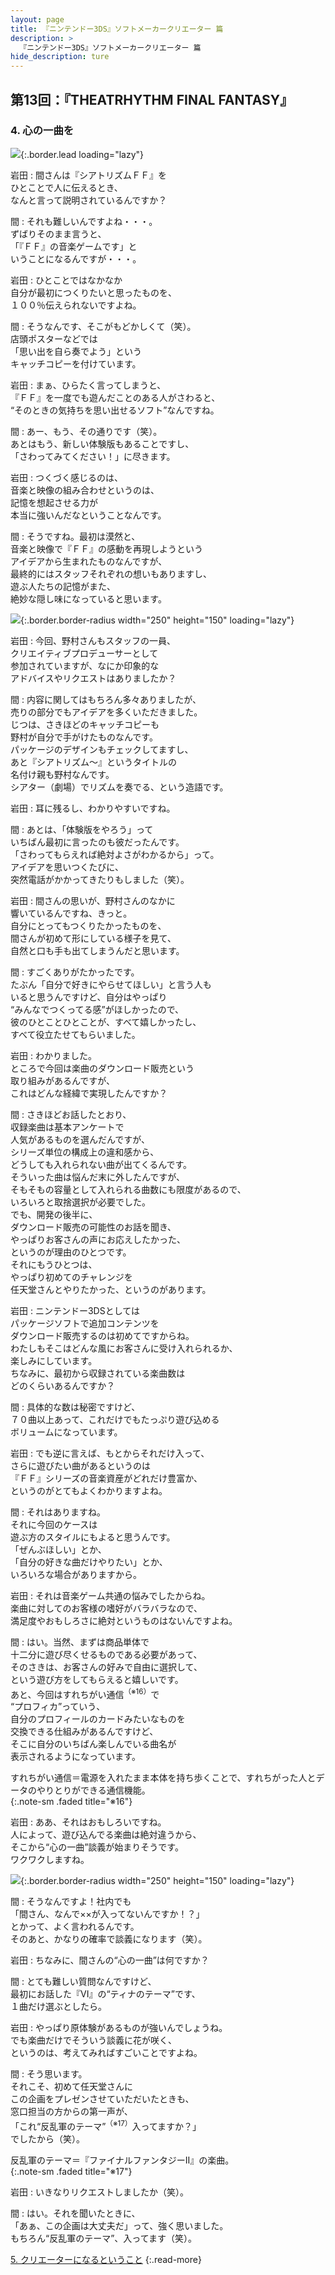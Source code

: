 ```yaml
---
layout: page
title: 『ニンテンドー3DS』ソフトメーカークリエーター 篇
description: >
  『ニンテンドー3DS』ソフトメーカークリエーター 篇
hide_description: ture
---
```


## 第13回：『THEATRHYTHM FINAL FANTASY』

### 4. 心の一曲を

![](/interviews/jp/3ds/creators/vol1/img/mainvisual4.jpg){:.border.lead loading="lazy"}

岩田
: 間さんは『シアトリズムＦＦ』を<br>ひとことで人に伝えるとき、<br>なんと言って説明されているんですか？

間
: それも難しいんですよね・・・。<br>ずばりそのまま言うと、<br>「『ＦＦ』の音楽ゲームです」と<br>いうことになるんですが・・・。

岩田
: ひとことではなかなか<br>自分が最初につくりたいと思ったものを、<br>１００％伝えられないですよね。

間
: そうなんです、そこがもどかしくて（笑）。<br>店頭ポスターなどでは<br>「思い出を自ら奏でよう」という<br>キャッチコピーを付けています。

岩田
: まぁ、ひらたく言ってしまうと、<br>『ＦＦ』を一度でも遊んだことのある人がさわると、<br>“そのときの気持ちを思い出せるソフト”なんですね。

間
: あー、もう、その通りです（笑）。<br>あとはもう、新しい体験版もあることですし、<br>「さわってみてください！」に尽きます。

岩田
: つくづく感じるのは、<br>音楽と映像の組み合わせというのは、<br>記憶を想起させる力が<br>本当に強いんだなということなんです。

間
: そうですね。最初は漠然と、<br>音楽と映像で『ＦＦ』の感動を再現しようという<br>アイデアから生まれたものなんですが、<br>最終的にはスタッフそれぞれの想いもありますし、<br>遊ぶ人たちの記憶がまた、<br>絶妙な隠し味になっていると思います。

![](/interviews/jp/3ds/creators/vol1/img/photo8.jpg){:.border.border-radius width="250" height="150" loading="lazy"}

岩田
: 今回、野村さんもスタッフの一員、<br>クリエイティブプロデューサーとして<br>参加されていますが、なにか印象的な<br>アドバイスやリクエストはありましたか？

間
: 内容に関してはもちろん多々ありましたが、<br>売りの部分でもアイデアを多くいただきました。<br>じつは、さきほどのキャッチコピーも<br>野村が自分で手がけたものなんです。<br>パッケージのデザインもチェックしてますし、<br>あと『シアトリズム～』というタイトルの<br>名付け親も野村なんです。<br>シアター（劇場）でリズムを奏でる、という造語です。

岩田
: 耳に残るし、わかりやすいですね。

間
: あとは、「体験版をやろう」って<br>いちばん最初に言ったのも彼だったんです。<br>「さわってもらえれば絶対よさがわかるから」って。<br>アイデアを思いつくたびに、<br>突然電話がかかってきたりもしました（笑）。

岩田
: 間さんの思いが、野村さんのなかに<br>響いているんですね、きっと。<br>自分にとってもつくりたかったものを、<br>間さんが初めて形にしている様子を見て、<br>自然と口も手も出てしまうんだと思います。

間
: すごくありがたかったです。<br>たぶん「自分で好きにやらせてほしい」と言う人も<br>いると思うんですけど、自分はやっぱり<br>“みんなでつくってる感”がほしかったので、<br>彼のひとことひとことが、すべて嬉しかったし、<br>すべて役立たせてもらいました。

岩田
: わかりました。<br>ところで今回は楽曲のダウンロード販売という<br>取り組みがあるんですが、<br>これはどんな経緯で実現したんですか？

間
: さきほどお話したとおり、<br>収録楽曲は基本アンケートで<br>人気があるものを選んだんですが、<br>シリーズ単位の構成上の違和感から、<br>どうしても入れられない曲が出てくるんです。<br>そういった曲は悩んだ末に外したんですが、<br>そもそもの容量として入れられる曲数にも限度があるので、<br>いろいろと取捨選択が必要でした。<br>でも、開発の後半に、<br>ダウンロード販売の可能性のお話を聞き、<br>やっぱりお客さんの声にお応えしたかった、<br>というのが理由のひとつです。<br>それにもうひとつは、<br>やっぱり初めてのチャレンジを<br>任天堂さんとやりたかった、というのがあります。

岩田
: ニンテンドー3DSとしては<br>パッケージソフトで追加コンテンツを<br>ダウンロード販売するのは初めてですからね。<br>わたしもそこはどんな風にお客さんに受け入れられるか、<br>楽しみにしています。<br>ちなみに、最初から収録されている楽曲数は<br>どのくらいあるんですか？

間
: 具体的な数は秘密ですけど、<br>７０曲以上あって、これだけでもたっぷり遊び込める<br>ボリュームになっています。

岩田
: でも逆に言えば、もとからそれだけ入って、<br>さらに遊びたい曲があるというのは<br>『ＦＦ』シリーズの音楽資産がどれだけ豊富か、<br>というのがとてもよくわかりますよね。

間
: それはありますね。<br>それに今回のケースは<br>遊ぶ方のスタイルにもよると思うんです。<br>「ぜんぶほしい」とか、<br>「自分の好きな曲だけやりたい」とか、<br>いろいろな場合がありますから。

岩田
: それは音楽ゲーム共通の悩みでしたからね。<br>楽曲に対してのお客様の嗜好がバラバラなので、<br>満足度やおもしろさに絶対というものはないんですよね。

間
: はい。当然、まずは商品単体で<br>十二分に遊び尽くせるものである必要があって、<br>そのさきは、お客さんの好みで自由に選択して、<br>という遊び方をしてもらえると嬉しいです。<br>あと、今回はすれちがい通信<sup>（※16）</sup>で<br>“プロフィカ”っていう、<br>自分のプロフィールのカードみたいなものを<br>交換できる仕組みがあるんですけど、<br>そこに自分のいちばん楽しんでいる曲名が<br>表示されるようになっています。

すれちがい通信＝電源を入れたまま本体を持ち歩くことで、すれちがった人とデータのやりとりができる通信機能。              
{:.note-sm .faded title="※16"}

岩田
: ああ、それはおもしろいですね。<br>人によって、遊び込んでる楽曲は絶対違うから、<br>そこから“心の一曲”談義が始まりそうです。<br>ワクワクしますね。

![](/interviews/jp/3ds/creators/vol1/img/photo9.jpg){:.border.border-radius width="250" height="150" loading="lazy"}

間
: そうなんですよ！社内でも<br>「間さん、なんで××が入ってないんですか！？」<br>とかって、よく言われるんです。<br>そのあと、かなりの確率で談義になります（笑）。

岩田
: ちなみに、間さんの“心の一曲”は何ですか？

間
: とても難しい質問なんですけど、<br>最初にお話した『VI』の“ティナのテーマ”です、<br>１曲だけ選ぶとしたら。

岩田
: やっぱり原体験があるものが強いんでしょうね。<br>でも楽曲だけでそういう談義に花が咲く、<br>というのは、考えてみればすごいことですよね。

間
: そう思います。<br>それこそ、初めて任天堂さんに<br>この企画をプレゼンさせていただいたときも、<br>窓口担当の方からの第一声が、<br>「これ“反乱軍のテーマ”<sup>（※17）</sup>入ってますか？」<br>でしたから（笑）。

反乱軍のテーマ＝『ファイナルファンタジーII』の楽曲。              
{:.note-sm .faded title="※17"}

岩田
: いきなりリクエストしましたか（笑）。

間
: はい。それを聞いたときに、<br>「あぁ、この企画は大丈夫だ」って、強く思いました。<br>もちろん“反乱軍のテーマ”、入ってます（笑）。

[5. クリエーターになるということ](5.md)
{:.read-more}

